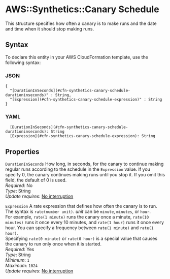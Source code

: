 # AWS::Synthetics::Canary Schedule<a name="aws-properties-synthetics-canary-schedule"></a>

This structure specifies how often a canary is to make runs and the date and time when it should stop making runs\.

## Syntax<a name="aws-properties-synthetics-canary-schedule-syntax"></a>

To declare this entity in your AWS CloudFormation template, use the following syntax:

### JSON<a name="aws-properties-synthetics-canary-schedule-syntax.json"></a>

```
{
  "[DurationInSeconds](#cfn-synthetics-canary-schedule-durationinseconds)" : String,
  "[Expression](#cfn-synthetics-canary-schedule-expression)" : String
}
```

### YAML<a name="aws-properties-synthetics-canary-schedule-syntax.yaml"></a>

```
  [DurationInSeconds](#cfn-synthetics-canary-schedule-durationinseconds): String
  [Expression](#cfn-synthetics-canary-schedule-expression): String
```

## Properties<a name="aws-properties-synthetics-canary-schedule-properties"></a>

`DurationInSeconds`  <a name="cfn-synthetics-canary-schedule-durationinseconds"></a>
How long, in seconds, for the canary to continue making regular runs according to the schedule in the `Expression` value\. If you specify 0, the canary continues making runs until you stop it\. If you omit this field, the default of 0 is used\.  
*Required*: No  
*Type*: String  
*Update requires*: [No interruption](https://docs.aws.amazon.com/AWSCloudFormation/latest/UserGuide/using-cfn-updating-stacks-update-behaviors.html#update-no-interrupt)

`Expression`  <a name="cfn-synthetics-canary-schedule-expression"></a>
A rate expression that defines how often the canary is to run\. The syntax is `rate(number unit)`\. *unit* can be `minute`, `minutes`, or `hour`\.   
For example, `rate(1 minute)` runs the canary once a minute, `rate(10 minutes)` runs it once every 10 minutes, and `rate(1 hour)` runs it once every hour\. You can specify a frequency between `rate(1 minute)` and `rate(1 hour)`\.  
Specifying `rate(0 minute)` or `rate(0 hour)` is a special value that causes the canary to run only once when it is started\.  
*Required*: Yes  
*Type*: String  
*Minimum*: `1`  
*Maximum*: `1024`  
*Update requires*: [No interruption](https://docs.aws.amazon.com/AWSCloudFormation/latest/UserGuide/using-cfn-updating-stacks-update-behaviors.html#update-no-interrupt)